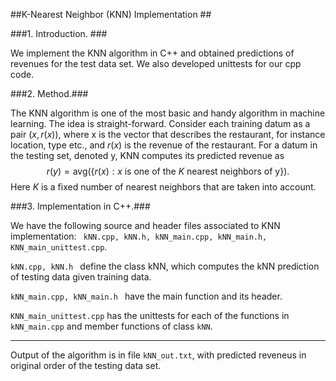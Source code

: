 ##K-Nearest Neighbor (KNN) Implementation  ##

###1. Introduction. ###

We implement the KNN algorithm in C++ and obtained predictions of revenues for the test data set. We also developed unittests for our cpp code. 


###2. Method.###

The KNN algorithm is one of the most basic and handy algorithm in machine learning. The idea is straight-forward. Consider each training datum as a pair $(x, r(x))$, where x is the vector that describes the restaurant, for instance location, type etc., and $r(x)$ is the revenue of the restaurant. For a datum in the testing set, denoted y, KNN computes its predicted revenue as $$r(y) = \mbox{avg}(\{r(x): x \mbox{ is one of the } K\mbox{ nearest neighbors of y} \}).$$ Here $K$ is a fixed number of  nearest neighbors that are taken into account. 

###3. Implementation in C++.###

We have the following source and header files associated to KNN implementation:
``` kNN.cpp, kNN.h, kNN_main.cpp, kNN_main.h, KNN_main_unittest.cpp```.

```kNN.cpp, kNN.h ``` define the class kNN, which computes the kNN prediction of testing data given training data.  

```kNN_main.cpp, kNN_main.h ``` have the main function and its header.  

```KNN_main_unittest.cpp``` has the unittests for each of the functions in ```kNN_main.cpp``` and member functions of class ```kNN```. 


---

Output of the algorithm is in file ```kNN_out.txt```, with predicted reveneus in original order of the testing data set. 


